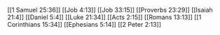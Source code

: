 [[1 Samuel 25:36]]
[[Job 4:13]]
[[Job 33:15]]
[[Proverbs 23:29]]
[[Isaiah 21:4]]
[[Daniel 5:4]]
[[Luke 21:34]]
[[Acts 2:15]]
[[Romans 13:13]]
[[1 Corinthians 15:34]]
[[Ephesians 5:14]]
[[2 Peter 2:13]]
